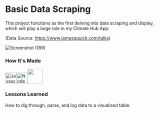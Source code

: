 <h1>Basic Data Scraping</h1>

This project functions as the first delving into data scraping and display, which will play a large role in my Climate Hub App.

(Data Source: https://www.jamesqquick.com/talks)

![Screenshot (189)](https://user-images.githubusercontent.com/98185555/171341895-65202837-9d32-4f74-9096-4d763b7bf141.png)




<h3> <strong>How It's Made</strong></h3>

<a href="https://developer.mozilla.org/en-US/docs/Web/JavaScript" target="_blank" rel="noreferrer"><img src="https://raw.githubusercontent.com/danielcranney/readme-generator/main/public/icons/skills/javascript-colored.svg" width="36" height="36" alt="Javascript" /></a><a href="https://nodejs.org/en/" target="_blank" rel="noreferrer"><img src="https://raw.githubusercontent.com/danielcranney/readme-generator/main/public/icons/skills/nodejs-colored.svg" width="36" height="36" alt="NodeJS" /></a><img src="https://user-images.githubusercontent.com/8939680/57233884-20344080-6fe5-11e9-8df3-0df1282e1574.png" width="48" height="48">

<h3><strong>Lessons Learned</strong></h3>

How to dig through, parse, and log data to a visualized table.
